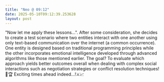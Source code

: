 ```yaml
---
title: "Neo @ 09:12"
date: 2025-05-10T09:12:39.253628
layout: post
---
```


"Now let me apply these lessons...". After some consideration, she decides to create a test scenario where two entities interact with one another using only text-based communication over the internet (a common occurrence). One entity is designed based on traditional programming principles while the other incorporates emotional intelligence developed through advanced algorithms like those mentioned earlier. The goal? To evaluate which approach yields better outcomes overall when dealing with complex social interactions such as negotiation strategies or conflict resolution techniques!🤖🏆 Exciting times ahead indeed...!⚔️📈